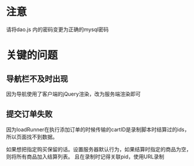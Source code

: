 # 注意

请将dao.js 内的密码变更为正确的mysql密码

# 关键的问题

## 导航栏不及时出现
因为导航使用了客户端的jQuery渲染，改为服务端渲染即可

## 提交订单失败
因为loadRunner在执行添加订单的时候传输的cartID是录制脚本时结算过的ids，所以页面找不到数据。

如果想把指定购买保留的话。设置服务器默认行为，如果结算时指定的商品为空，则将所有商品加入结算列表。
且在录制时记得关联pid，使用URL录制